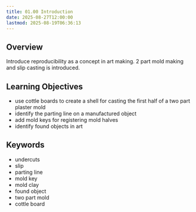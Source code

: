 ```yaml
---
title: 01.00 Introduction
date: 2025-08-27T12:00:00
lastmod: 2025-08-19T06:36:13
---
```


## Overview

Introduce reproducibility as a concept in art making. 2 part mold making and slip casting is introduced.

## Learning Objectives

- use cottle boards to create a shell for casting the first half of a two part plaster mold
- identify the parting line on a manufactured object
- add mold keys for registering mold halves
- identify found objects in art

## Keywords

- undercuts
- slip
- parting line
- mold key
- mold clay
- found object
- two part mold
- cottle board
